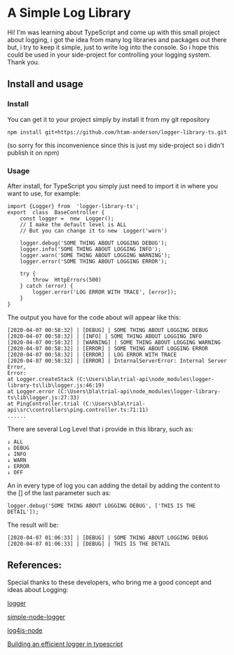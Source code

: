# A Simple Log Library 

Hi! I'm was learning about TypeScript and come up with this small project about logging, i got the idea from many log libraries and packages out there but, i try to keep it simple, just to write log into the console. So i hope this could be used in your side-project for controlling your logging system. Thank you.

## Install and usage
### Install
You can get it to your project simply by install it from my git repository

	npm install git+https://github.com/htam-anderson/logger-library-ts.git
(so sorry for this inconvenience since this is just my side-project so i didn't publish it on npm) 
### Usage
After install, for TypeScript you simply just need to import it in where you want to use, for example: 

	import {Logger} from  'logger-library-ts';
	export  class  BaseController {
		const logger =  new  Logger(); 
		// I make the default level is ALL
		// But you can change it to new  Logger('warn')

		logger.debug('SOME THING ABOUT LOGGING DEBUG');
		logger.info('SOME THING ABOUT LOGGING INFO');
		logger.warn('SOME THING ABOUT LOGGING WARNING');
		logger.error('SOME THING ABOUT LOGGING ERROR');

		try {
			throw  HttpErrors(500)
		} catch (error) {
			logger.error('LOG ERROR WITH TRACE', [error]);
		}
	}

The output you have for the code about will appear like this:

	[2020-04-07 00:58:32] | [DEBUG] | SOME THING ABOUT LOGGING DEBUG
	[2020-04-07 00:58:32] | [INFO] | SOME THING ABOUT LOGGING INFO
	[2020-04-07 00:58:32] | [WARNING] | SOME THING ABOUT LOGGING WARNING
	[2020-04-07 00:58:32] | [ERROR] | SOME THING ABOUT LOGGING ERROR
	[2020-04-07 00:58:32] | [ERROR] | LOG ERROR WITH TRACE
	[2020-04-07 00:58:32] | [ERROR] | InternalServerError: Internal Server Error,
	Error:
    at Logger.createStack (C:\Users\bla\trial-api\node_modules\logger-library-ts\lib\logger.js:46:19)
    at Logger.error (C:\Users\bla\trial-api\node_modules\logger-library-ts\lib\logger.js:27:33)
    at PingController.trial (C:\Users\bla\trial-api\src\controllers\ping.controller.ts:71:11)
    ......
    
There are several Log Level that i provide in this library, such as:

	↓ ALL
	↓ DEBUG
	↓ INFO
	↓ WARN
	↓ ERROR
	↓ OFF
An in every type of log you can adding the detail by adding the content to the [] of the last parameter such as:
	
	logger.debug('SOME THING ABOUT LOGGING DEBUG', ['THIS IS THE DETAIL']);
The result will be:
	
	[2020-04-07 01:06:33] | [DEBUG] | SOME THING ABOUT LOGGING DEBUG
	[2020-04-07 01:06:33] | [DEBUG] | THIS IS THE DETAIL

## References:
Special thanks to these developers, who bring me a good concept and ideas about Logging:

[logger](https://github.com/TypedProject/logger)

[simple-node-logger](https://github.com/darrylwest/simple-node-logger)

[log4js-node](https://github.com/log4js-node/log4js-node)

[Building an efficient logger in typescript](https://adrianhall.github.io/cloud/2019/06/30/building-an-efficient-logger-in-typescript/)
